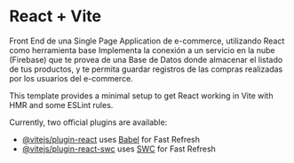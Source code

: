# React + Vite
Front End de una Single Page Application de e-commerce, utilizando React como herramienta base
Implementa la conexión a un servicio en la nube (Firebase) que te provea de una Base de Datos donde almacenar el listado de tus productos, y te permita guardar registros de las compras realizadas por los usuarios del e-commerce.


This template provides a minimal setup to get React working in Vite with HMR and some ESLint rules.

Currently, two official plugins are available:

- [@vitejs/plugin-react](https://github.com/vitejs/vite-plugin-react/blob/main/packages/plugin-react/README.md) uses [Babel](https://babeljs.io/) for Fast Refresh
- [@vitejs/plugin-react-swc](https://github.com/vitejs/vite-plugin-react-swc) uses [SWC](https://swc.rs/) for Fast Refresh
